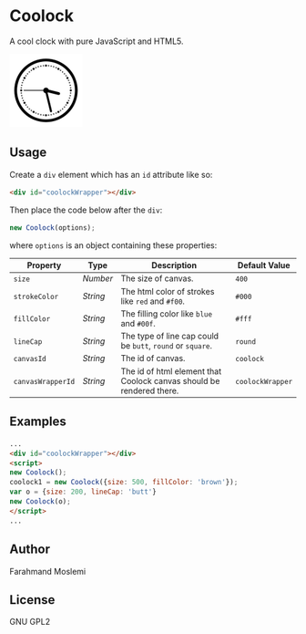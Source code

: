 Coolock
=======

A cool clock with pure JavaScript and HTML5.

![Coolock - A Cool Clock](coolock.png)	

## Usage

Create a `div` element which has an `id` attribute like so:
```html
<div id="coolockWrapper"></div>
```

Then place the code below after the `div`:

```javascript
new Coolock(options);
```
where `options` is an object containing these properties:

Property | Type | Description | Default Value
-------- | ---- |------------ | -------------
`size` | *Number* | The size of canvas. | `400`
`strokeColor` | *String* | The html color of strokes like `red` and `#f00`. | `#000`
`fillColor` | *String* | The filling color like `blue` and `#00f`. | `#fff`
`lineCap` | *String* | The type of line cap could be `butt`, `round` or `square`. | `round`
`canvasId` | *String* | The id of canvas. | `coolock`
`canvasWrapperId` | *String* | The id of html element that Coolock canvas should be rendered there. | `coolockWrapper`

	
## Examples

```html
...
<div id="coolockWrapper"></div>
<script>
new Coolock();
coolock1 = new Coolock({size: 500, fillColor: 'brown'});
var o = {size: 200, lineCap: 'butt'}
new Coolock(o);
</script>
...
```

## Author

Farahmand Moslemi

## License

GNU GPL2
